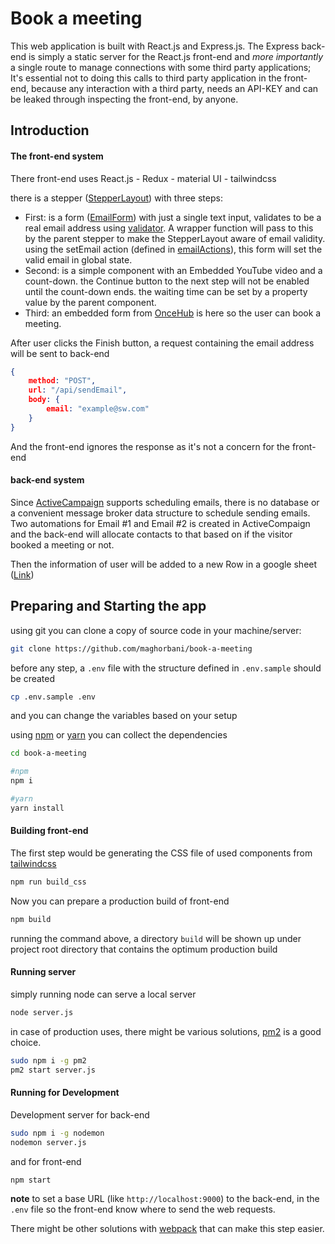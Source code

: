 # Book a meeting

This web application is built with React.js and Express.js. The Express back-end is simply a static server for the React.js front-end and *more importantly* a single route to manage connections with some third party applications; It's essential not to doing this calls to third party application in the front-end, because any interaction with a third party, needs an API-KEY and can be leaked through  inspecting the front-end, by anyone.



## Introduction

#### The front-end system

There front-end uses React.js - Redux - material UI - tailwindcss 

there is a stepper ([StepperLayout](./src/components/StepperLayout.js)) with three steps:

- First: is a form ([EmailForm](./src/components/EmailForm.js)) with just a single text input, validates to be a real email address using [validator](https://www.npmjs.com/package/validator). A wrapper function will pass to this by the parent stepper to make the StepperLayout aware of email validity. using the setEmail action (defined in [emailActions](./src/actions/emailActions.js)), this form will set the valid email in global state.
- Second: is a simple component with an Embedded YouTube video and a count-down. the Continue button to the next step will not be enabled until the count-down ends. the waiting time can be set by a property value by the parent component.
- Third: an embedded form from [OnceHub](https://www.oncehub.com/) is here so the user can book a meeting.

After user clicks the Finish button, a request containing the email address will be sent to back-end

```json
{
    method: "POST",
    url: "/api/sendEmail",
    body: {
    	email: "example@sw.com"    
    }
}
```

And the front-end ignores the response as it's not a concern for the front-end

#### back-end system

Since [ActiveCampaign](https://www.activecampaign.com/) supports scheduling emails, there is no database or a convenient message broker data structure to schedule sending emails. Two automations for Email #1 and Email #2 is created in ActiveCompaign and the back-end will allocate contacts to that based on if the visitor booked a meeting or not.

Then the information of user will be added to a new Row in a google sheet ([Link](https://docs.google.com/spreadsheets/d/1mUWQ3zWHDbOHrV308sheHdU6T__S_mpGvUzdvDpKeC8))

## Preparing and Starting the app

using git you can clone a copy of source code in your machine/server:

```bash
git clone https://github.com/maghorbani/book-a-meeting
```

before any step, a `.env` file with the structure defined in `.env.sample` should be created 

```bash
cp .env.sample .env
```

and you can change the variables based on your setup

using [npm](https://github.com/npm/npm) or [yarn](https://github.com/yarnpkg/yarn) you can collect the dependencies 

```bash
cd book-a-meeting

#npm
npm i

#yarn
yarn install
```

  #### Building front-end

The first step would be generating the CSS file of used components from [tailwindcss](https://github.com/tailwindlabs/tailwindcss) 

```bash
npm run build_css
```

Now you can prepare a production build of front-end

```bash
npm build
```

running the command above, a directory `build` will be shown up under project root directory that contains the optimum production build

#### Running server

simply running node can serve a local server

```bash
node server.js
```

in case of production uses, there might be various solutions, [pm2](https://github.com/Unitech/pm2) is a good choice.

```bash
sudo npm i -g pm2
pm2 start server.js
```

#### Running for Development

Development server for back-end

```bash
sudo npm i -g nodemon
nodemon server.js
```

and for front-end

```bash
npm start
```

**note** to set a base URL  (like `http://localhost:9000`) to the back-end, in the `.env` file so the front-end know where to send the web requests.

There might be other solutions with [webpack](https://github.com/webpack/webpack) that can make this step easier.


